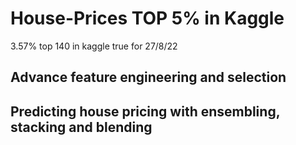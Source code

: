 # House-Prices TOP 5% in Kaggle 
3.57% top 140 in kaggle true for 27/8/22
## Advance feature engineering and selection 
## Predicting house pricing with ensembling, stacking and blending

